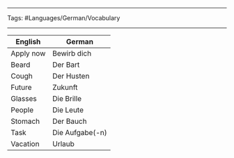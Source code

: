 ___
Tags: #Languages/German/Vocabulary 
___
English | German
------------ | ------------
Apply now | Bewirb dich
Beard | Der Bart
Cough | Der Husten
Future | Zukunft
Glasses | Die Brille
People | Die Leute
Stomach | Der Bauch
Task | Die Aufgabe(-n)
Vacation | Urlaub
